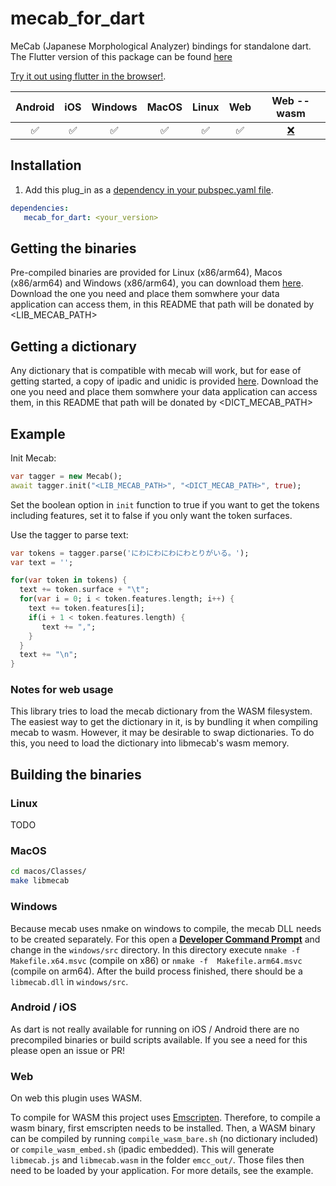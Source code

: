 # mecab_for_dart

MeCab (Japanese Morphological Analyzer) bindings for standalone dart.
The Flutter version of this package can be found [here](https://pub.dev/packages/mecab_for_flutter)

[Try it out using flutter in the browser!](https://captaindario.github.io/mecab_for_dart/).

| Android | iOS | Windows | MacOS | Linux | Web | Web --wasm |
|:-------:|:---:|:-------:|:-----:|:-----:|:---:|:----------:|
|    ✅    |  ✅  |    ✅    |   ✅   |   ✅   |  ✅  |      [❌](https://github.com/CaptainDario/mecab_for_dart/issues/5)     |

## Installation

1. Add this plug_in as a [dependency in your pubspec.yaml file](https://flutter.io/platform-plugins/).
```yaml
dependencies:   
   mecab_for_dart: <your_version> 
```

## Getting the binaries

Pre-compiled binaries are provided for Linux (x86/arm64), Macos (x86/arm64) and Windows (x86/arm64), you can download them [here](https://github.com/CaptainDario/mecab_for_dart/releases/tag/data).
Download the one you need and place them somwhere your data application can access them, in this README that path will be donated by <LIB_MECAB_PATH>

## Getting a dictionary

Any dictionary that is compatible with mecab will work, but for ease of getting started, a copy of ipadic and unidic is provided [here](https://github.com/CaptainDario/mecab_for_dart/releases/tag/data).
Download the one you need and place them somwhere your data application can access them, in this README that path will be donated by <DICT_MECAB_PATH>

## Example

Init Mecab:

```dart
var tagger = new Mecab();
await tagger.init("<LIB_MECAB_PATH>", "<DICT_MECAB_PATH>", true);
```

Set the boolean option in `init` function to true if you want to get the tokens including features,
set it to false if you only want the token surfaces.

Use the tagger to parse text:

```dart
var tokens = tagger.parse('にわにわにわにわとりがいる。');
var text = '';

for(var token in tokens) {
  text += token.surface + "\t";
  for(var i = 0; i < token.features.length; i++) {
    text += token.features[i];
    if(i + 1 < token.features.length) {
       text += ",";
    }
  }
  text += "\n";
}
```

### Notes for web usage

This library tries to load the mecab dictionary from the WASM filesystem.
The easiest way to get the dictionary in it, is by bundling it when compiling mecab to wasm.
However, it may be desirable to swap dictionaries. To do this, you need to load the dictionary into libmecab's wasm memory.

## Building the binaries

### Linux

TODO

### MacOS

```bash
cd macos/Classes/
make libmecab
```

### Windows

Because mecab uses nmake on windows to compile, the mecab DLL needs to be created separately.
For this open a [**Developer Command Prompt**](https://learn.microsoft.com/en-us/visualstudio/ide/reference/command-prompt-powershell?view=vs-2022) and change in the `windows/src` directory.
In this directory execute `nmake -f  Makefile.x64.msvc` (compile on x86) or `nmake -f  Makefile.arm64.msvc` (compile on arm64).
After the build process finished, there should be a `libmecab.dll` in `windows/src`.

### Android / iOS

As dart is not really available for running on iOS / Android there are no precompiled binaries or build scripts available.
If you see a need for this please open an issue or PR!

### Web

On web this plugin uses WASM.

To compile for WASM this project uses [Emscripten](https://emscripten.org/).
Therefore, to compile a wasm binary, first emscripten needs to be installed.
Then, a WASM binary can be compiled by running `compile_wasm_bare.sh` (no dictionary included) or `compile_wasm_embed.sh` (ipadic embedded).
This will generate `libmecab.js` and `libmecab.wasm` in the folder `emcc_out/`.
Those files then need to be loaded by your application.
For more details, see the example.
